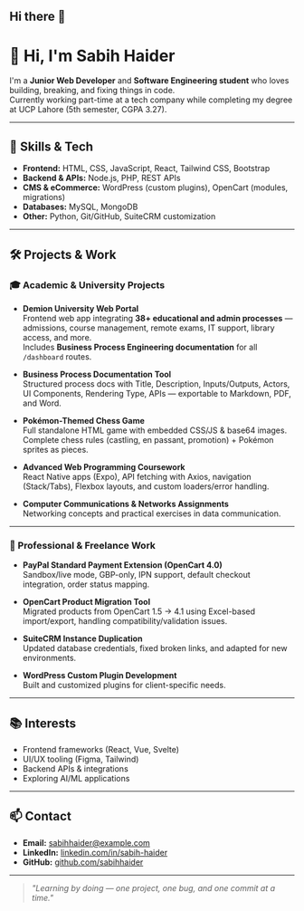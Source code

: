 ## Hi there 👋
# 👋 Hi, I'm Sabih Haider

I'm a **Junior Web Developer** and **Software Engineering student** who loves building, breaking, and fixing things in code.  
Currently working part-time at a tech company while completing my degree at UCP Lahore (5th semester, CGPA 3.27).  

---

## 🚀 Skills & Tech
- **Frontend:** HTML, CSS, JavaScript, React, Tailwind CSS, Bootstrap
- **Backend & APIs:** Node.js, PHP, REST APIs
- **CMS & eCommerce:** WordPress (custom plugins), OpenCart (modules, migrations)
- **Databases:** MySQL, MongoDB
- **Other:** Python, Git/GitHub, SuiteCRM customization

---

## 🛠 Projects & Work
### 🎓 Academic & University Projects
- **Demion University Web Portal**  
  Frontend web app integrating **38+ educational and admin processes** — admissions, course management, remote exams, IT support, library access, and more.  
  Includes **Business Process Engineering documentation** for all `/dashboard` routes.

- **Business Process Documentation Tool**  
  Structured process docs with Title, Description, Inputs/Outputs, Actors, UI Components, Rendering Type, APIs — exportable to Markdown, PDF, and Word.

- **Pokémon-Themed Chess Game**  
  Full standalone HTML game with embedded CSS/JS & base64 images. Complete chess rules (castling, en passant, promotion) + Pokémon sprites as pieces.

- **Advanced Web Programming Coursework**  
  React Native apps (Expo), API fetching with Axios, navigation (Stack/Tabs), Flexbox layouts, and custom loaders/error handling.

- **Computer Communications & Networks Assignments**  
  Networking concepts and practical exercises in data communication.

---

### 💼 Professional & Freelance Work
- **PayPal Standard Payment Extension (OpenCart 4.0)**  
  Sandbox/live mode, GBP-only, IPN support, default checkout integration, order status mapping.

- **OpenCart Product Migration Tool**  
  Migrated products from OpenCart 1.5 → 4.1 using Excel-based import/export, handling compatibility/validation issues.

- **SuiteCRM Instance Duplication**  
  Updated database credentials, fixed broken links, and adapted for new environments.

- **WordPress Custom Plugin Development**  
  Built and customized plugins for client-specific needs.

---

## 📚 Interests
- Frontend frameworks (React, Vue, Svelte)
- UI/UX tooling (Figma, Tailwind)
- Backend APIs & integrations
- Exploring AI/ML applications

---

## 📫 Contact
- **Email:** sabihhaider@example.com  
- **LinkedIn:** [linkedin.com/in/sabih-haider](#)  
- **GitHub:** [github.com/sabihhaider](#)

---

> _"Learning by doing — one project, one bug, and one commit at a time."_  

<!--
**sabih-haider1/sabih-haider1** is a ✨ _special_ ✨ repository because its `README.md` (this file) appears on your GitHub profile.

Here are some ideas to get you started:

- 🔭 I’m currently working on ...
- 🌱 I’m currently learning ...
- 👯 I’m looking to collaborate on ...
- 🤔 I’m looking for help with ...
- 💬 Ask me about ...
- 📫 How to reach me: ...
- 😄 Pronouns: ...
- ⚡ Fun fact: ...
-->
